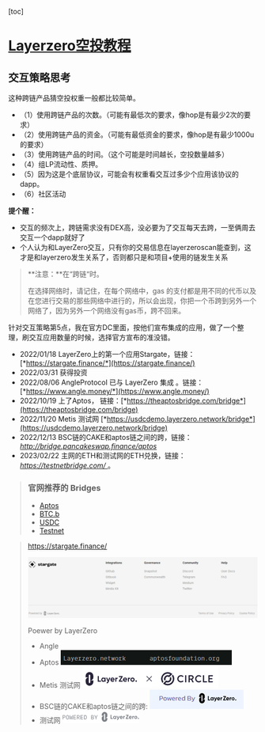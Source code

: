 [toc]

# [Layerzero空投教程](https://go2web3.io/?p=146)

## **交互策略思考**

这种跨链产品猜空投权重一般都比较简单。

- （1）使用跨链产品的次数。（可能有最低次的要求，像hop是有最少2次的要求）
- （2）使用跨链产品的资金。（可能有最低资金的要求，像hop是有最少1000u的要求）
- （3）使用跨链产品的时间。（这个可能是时间越长，空投数量越多）
- （4）组LP流动性、质押。
- （5）因为这是个底层协议，可能会有权重看交互过多少个应用该协议的dapp。
- （6）社区活动

**提个醒：**

- 交互的频次上，跨链需求没有DEX高，没必要为了交互每天去跨，一至俩周去交互一个dapp就好了
- 个人认为和LayerZero交互，只有你的交易信息在layerzeroscan能查到，这才是和layerzero发生关系了，否则都只是和项目+使用的链发生关系

> **注意：**在“跨链“时。
>
> 在选择网络时，请记住，在每个网络中，gas 的支付都是用不同的代币以及在您进行交易的那些网络中进行的，所以会出现，你把一个币跨到另外一个网络了，因为另外一个网络没有gas币，跨不回来。

针对交互策略第5点，我在官方DC里面，按他们宣布集成的应用，做了一个整理，刷交互应用数量的时候，选择官方宣布的准没错。



- 2022/01/18 LayerZero上的第一个应用Stargate，链接： [*https://stargate.finance/*](https://stargate.finance/)
- 2022/03/31 获得投资
- 2022/08/06 AngleProtocol 已与 LayerZero 集成 。链接：[*https://www.angle.money/*](https://www.angle.money/)
- 2022/10/19 上了Aptos， 链接：[*https://theaptosbridge.com/bridge*](https://theaptosbridge.com/bridge)
- 2022/11/20 Metis 测试网 [*https://usdcdemo.layerzero.network/bridge*](https://usdcdemo.layerzero.network/bridge)
- 2022/12/13 BSC链的CAKE和aptos链之间的跨，链接：*http://bridge.pancakeswap.finance/aptos*
- 2023/02/22 主网的ETH和测试网的ETH兑换，链接：*[https://testnetbridge.com/ ](https://testnetbridge.com/)*。



> ### 官网推荐的 Bridges
>
> - [Aptos](https://theaptosbridge.com/)
> - [BTC.b](https://bitcoinbridge.network/)
> - [USDC](https://usdcdemo.layerzero.network/)
> - [Testnet](https://testnetbridge.com/)



> https://stargate.finance/
>
> ![image-20230420144403905](imgs/image-20230420144403905.png)
>
> Poewer by LayerZero
>
> - Angle
> - Aptos ![image-20230420144652114](imgs/image-20230420144652114.png)
> - Metis 测试网 ![image-20230420144815588](imgs/image-20230420144815588.png)
> - BSC链的CAKE和aptos链之间的跨: ![image-20230420144845195](imgs/image-20230420144845195.png)
> - 测试网 ![image-20230420144717865](imgs/image-20230420144717865.png)